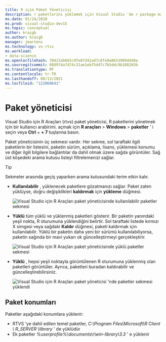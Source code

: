```yaml
---
title: R için Paket Yöneticisi
description: r paketlerini yüklemek için Visual Studio 'de r package manager 'ı kullanma.
ms.date: 01/24/2018
ms.prod: visual-studio-dev15
ms.topic: conceptual
author: kraigb
ms.author: kraigb
manager: jmartens
ms.technology: vs-rtvs
ms.workload:
- data-science
ms.openlocfilehash: 70423ab665c9fe07d41ad7c8fe9a0653909d440a
ms.sourcegitcommit: 68897da7d74c31ae1ebf5d47c7b5ddc9b108265b
ms.translationtype: MT
ms.contentlocale: tr-TR
ms.lasthandoff: 08/13/2021
ms.locfileid: "122060641"
---
```

# <a name="package-manager"></a>Paket yöneticisi

Visual Studio için R Araçları (rtvs) paket yöneticisi, R paketlerini yönetmek için bir kullanıcı arabirimi. açmak için **R araçları**  >  **Windows**  >  **paketler** ' i seçin veya **Ctrl** + **+ 7** tuşlarına basın.

Paket yöneticisinin üç sekmesi vardır. Her sekme, sol taraftaki ilgili paketlerin bir listesini, paketin sürüm, açıklama, lisans, yüklemesi konumu ve diğer ilgili bilgilere bağlantılar da dahil olmak üzere sağda görüntüler. Sağ üst köşedeki arama kutusu listeyi filtrelemenizi sağlar.

> [!Tip]
> Sekmeler arasında geçiş yaparken arama kutusundaki terim etkin kalır.

- **Kullanılabilir** , yüklenecek paketlere gözatmanızı sağlar. Paket zaten yüklüyse, doğru değişiklikleri **kaldırmak** için **yükleme** düğmesi.

    ![Visual Studio için R Araçları paket yöneticisinde kullanılabilir paketler sekmesi](media/package-manager-available.png)

- **Yüklü** tüm yüklü ve yüklenmiş paketleri gösterir. Bir paketin yanındaki yeşil nokta, R oturumuna yüklendiğini belirtir. Sol taraftaki listede kırmızı X simgesi veya sağdaki **Kaldır** düğmesi, paketi kaldırmak için kullanılabilir. Yüklü bir paketin daha yeni bir sürümü kullanılabiliyorsa, paketin sağında bir mavi yukarı ok güncelleştirmeyi gerçekleştirir.

    ![Visual Studio için R Araçları paket yöneticisinde yüklü paketler sekmesi](media/package-manager-installed.png)

- **Yüklü** , hepsi yeşil noktayla görüntülenen R oturumuna yüklenmiş olan paketleri görüntüler. Ayrıca, paketleri buradan kaldırabilir ve güncelleştirebilirsiniz.

    ![Visual Studio için R Araçları paket yöneticisi 'nde paketler sekmesi yüklendi](media/package-manager-loaded.png)

## <a name="package-locations"></a>Paket konumları

Paketler aşağıdaki konumlara yüklenir:

- RTVS 'ye dahil edilen temel paketler, *C:\Program Files\Microsoft\R Client \ R_SERVER \library* ' de yüklüdür
- Ek paketler *%userprofile%\documents\r\win-library\3.3* ' e yüklenir
